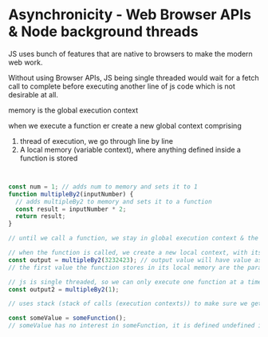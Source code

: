 # Asynchronicity - Web Browser APIs & Node background threads

JS uses bunch of features that are native to browsers to make the modern web work.

Without using Browser APIs, JS being single threaded would wait for a fetch call to complete before executing another line of js code which is not desirable at all.

 memory is the global execution context

when we execute a function er create a new global context comprising

1) thread of execution, we go through line by line
2) A local memory (variable context), where anything defined inside a function is stored

```js


const num = 1; // adds num to memory and sets it to 1
function multipleBy2(inputNumber) {
  // adds multipleBy2 to memory and sets it to a function
  const result = inputNumber * 2;
  return result;
}

// until we call a function, we stay in global execution context & the variables in the function are not given a memory

// when the function is called, we create a new local context, with its own memory. Once the function finishes - all memory is released and the local context is destroyed by the garbage collector
const output = multipleBy2(3232423); // output value will have value as return type of the function
// the first value the function stores in its local memory are the parameters passed, followed by other variables

// js is single threaded, so we can only execute one function at a time, it goes through the first function then goes to the next function
const output2 = multipleBy2(1);

// uses stack (stack of calls (execution contexts)) to make sure we get back exactly where we called the function. We start off the stack with the global execution context, and when we call a function, we push the current execution context to the stack, and when we return from the function, we pop the execution context from the stack.

const someValue = someFunction();
// someValue has no interest in someFunction, it is defined undefined in the beginning. someFunction is called (as a command) and someValue is assigned the return value of the function

```
